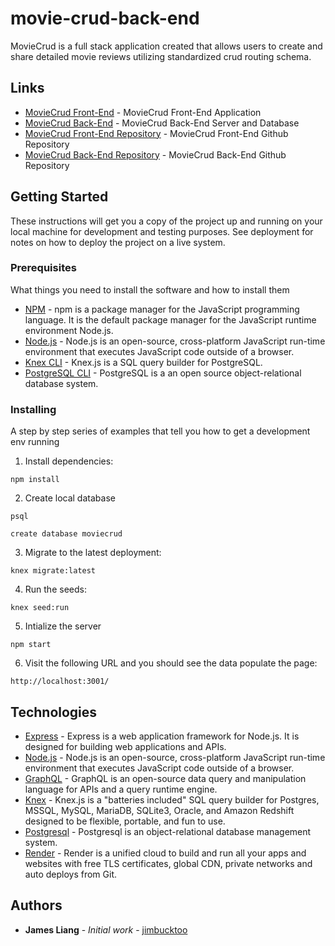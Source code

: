 # movie-crud-back-end

MovieCrud is a full stack application created that allows users to create and share detailed movie reviews utilizing standardized crud routing schema.

## Links

* [MovieCrud Front-End](https://mcrud.surge.sh/) - MovieCrud Front-End Application
* [MovieCrud Back-End](https://movie-crud-io.herokuapp.com/) - MovieCrud Back-End Server and Database
* [MovieCrud Front-End Repository](https://github.com/jimbucktoo/movie-crud-front-end/) - MovieCrud Front-End Github Repository
* [MovieCrud Back-End Repository](https://github.com/jimbucktoo/movie-crud-back-end/) - MovieCrud Back-End Github Repository

## Getting Started

These instructions will get you a copy of the project up and running on your local machine for development and testing purposes. See deployment for notes on how to deploy the project on a live system.

### Prerequisites

What things you need to install the software and how to install them

* [NPM](https://www.npmjs.com/) - npm is a package manager for the JavaScript programming language. It is the default package manager for the JavaScript runtime environment Node.js.
* [Node.js](https://www.nodejs.org/) - Node.js is an open-source, cross-platform JavaScript run-time environment that executes JavaScript code outside of a browser.
* [Knex CLI](https://knexjs.org/) - Knex.js is a SQL query builder for PostgreSQL.
* [PostgreSQL CLI](https://www.postgresql.org/) - PostgreSQL is a an open source object-relational database system.

### Installing

A step by step series of examples that tell you how to get a development env running

1. Install dependencies:

```
npm install
```

2. Create local database

```
psql

create database moviecrud
```

3. Migrate to the latest deployment:

```
knex migrate:latest
```

4. Run the seeds:

```
knex seed:run
```

5. Intialize the server

```
npm start
```

6. Visit the following URL and you should see the data populate the page:

```
http://localhost:3001/
```

## Technologies

* [Express](https://expressjs.com/) - Express is a web application framework for Node.js. It is designed for building web applications and APIs.
* [Node.js](https://nodejs.org/en/) - Node.js is an open-source, cross-platform JavaScript run-time environment that executes JavaScript code outside of a browser.
* [GraphQL](https://graphql.org/) - GraphQL is an open-source data query and manipulation language for APIs and a query runtime engine. 
* [Knex](https://knexjs.org/) -  Knex.js is a "batteries included" SQL query builder for Postgres, MSSQL, MySQL, MariaDB, SQLite3, Oracle, and Amazon Redshift designed to be flexible, portable, and fun to use.
* [Postgresql](https://postgresql.org/) - Postgresql is an object-relational database management system.
* [Render](https://www.render.com/) - Render is a unified cloud to build and run all your apps and websites with free TLS certificates, global CDN, private networks and auto deploys from Git.

## Authors

* **James Liang** - *Initial work* - [jimbucktoo](https://github.com/jimbucktoo/)
